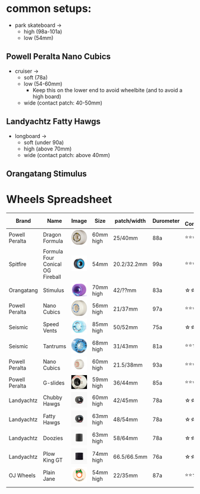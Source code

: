 # common setups:
- park skateboard -> 
	- high (98a-101a)
	- low (54mm)
## Powell Peralta Nano Cubics


- cruiser ->
	- soft (78a)
	- low (54-60mm)
		- Keep this on the lower end to avoid wheelbite (and to avoid a high board)
	- wide (contact patch: 40-50mm)
## Landyachtz Fatty Hawgs


- longboard ->
	- soft (under 90a)
	- high (above 70mm)
	- wide (contact patch: above 40mm)
## Orangatang Stimulus

# Wheels Spreadsheet

| Brand          | Name                             | Image                                                         | Size      | patch/width | Durometer | Park Compatibility | Cruiser Compatibility | Longboard Compatibility |
| -------------- | -------------------------------- | ------------------------------------------------------------- | --------- | ----------- | --------- | ------------------ | --------------------- | ----------------------- |
| Powell Peralta | Dragon Formula                   | ![250](../attachments/Pasted%20image%2020250112162858.png)    | 60mm high | 25/40mm     | 88a       | ⭐⭐⭐⭐☆              | ⭐⭐⭐☆☆                 | ☆☆☆☆☆                   |
| Spitfire       | Formula Four Conical OG Fireball | ![250](../attachments/spitfiree.png)                          | 54mm      | 20.2/32.2mm | 99a       | ⭐⭐⭐⭐⭐              | ☆☆☆☆☆                 | ☆☆☆☆☆                   |
| Orangatang     | Stimulus                         | ![250](../attachments/Pasted%20image%2020250108152812.png)    | 70mm high | 42/??mm     | 83a       | ☆☆☆☆☆              | ⭐⭐⭐☆☆                 | ⭐⭐⭐⭐⭐                   |
| Powell Peralta | Nano Cubics                      | ![250](../attachments/Pasted%20image%2020250108153417.png)    | 56mm high | 21/37mm     | 97a       | ⭐⭐⭐⭐☆              | ⭐⭐⭐⭐☆                 | ☆☆☆☆☆                   |
| Seismic        | Speed Vents                      | ![250](../attachments/seismicspeedvent.png)                   | 85mm high | 50/52mm     | 75a       | ☆☆☆☆☆              | ⭐⭐☆☆☆                 | ⭐⭐⭐⭐⭐                   |
| Seismic        | Tantrums                         | ![250](../attachments/Pasted%20image%2020250108153747.png)    | 68mm high | 31/43mm     | 81a       | ⭐⭐☆☆☆              | ⭐⭐⭐☆☆                 | ☆☆☆☆☆                   |
| Powell Peralta | Nano Cubics                      | ![250](../attachments/Pasted%20image%2020250108161117.png)    | 60mm high | 21.5/38mm   | 93a       | ⭐⭐⭐☆☆              | ⭐⭐⭐⭐☆                 | ☆☆☆☆☆                   |
| Powell Peralta | G-slides                         | ![\\250](../attachments/Pasted%20image%2020250108154104.png)  | 59mm high | 36/44mm     | 85a       | ⭐⭐⭐☆☆              | ⭐⭐⭐⭐☆                 | ☆☆☆☆☆                   |
| Landyachtz     | Chubby Hawgs                     | ![250](../attachments/Pasted%20image%2020250108154950.png)    | 60mm high | 42/45mm     | 78a       | ☆☆☆☆☆              | ⭐⭐⭐⭐⭐                 | ☆☆☆☆☆                   |
| Landyachtz     | Fatty Hawgs                      | ![250](../attachments/Pasted%20image%2020250108154934.png)    | 63mm high | 48/54mm     | 78a       | ☆☆☆☆☆              | ⭐⭐⭐⭐⭐                 | ☆☆☆☆☆                   |
| Landyachtz     | Doozies                          | ![250](../attachments/Pasted%20image%2020250108160127.png)    | 63mm high | 58/64mm     | 78a       | ☆☆☆☆☆              | ⭐⭐⭐⭐☆                 | ☆☆☆☆☆                   |
| Landyachtz     | Plow King GT                     | ![250](../attachments/Pasted%20image%2020250108160502.png)    | 74mm high | 66.5/66.5mm | 76a       | ☆☆☆☆☆              | ⭐⭐⭐⭐☆                 | ⭐⭐⭐⭐⭐                   |
| OJ Wheels      | Plain Jane                       | ![250](../attachments/image/skateboarding-1737166749755.jpeg) | 54mm high | 22/35mm     | 87a       | ⭐⭐☆☆☆              | ⭐⭐⭐⭐⭐                 | ☆☆☆☆☆                   |
|                |                                  |                                                               |           |             |           |                    |                       |                         |
